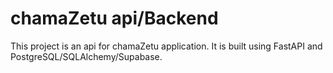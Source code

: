 # chamaZetu api/Backend
This project is an api for chamaZetu application. It is built using FastAPI and PostgreSQL/SQLAlchemy/Supabase.